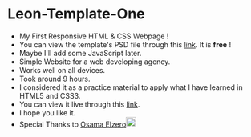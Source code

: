 # Leon-Template-One
<ul>
  <li>My First Responsive HTML &amp; CSS Webpage !</li>
  <li>You can view the template's PSD file through this <a href="https://www.graphberry.com/item/leon-psd-agency-template" target="_blank">link</a>. It is <b>free</b> !</li>
  <li>Maybe I'll add some JavaScript later.</li>
  <li>Simple Website for a web developing agency.</li>
  <li>Works well on all devices.</li>
  <li>Took around 9 hours.</li>
  <li>I considered it as a practice material to apply what I have learned in HTML5 and CSS3.</li>
  <li>You can view it live through this <a href="https://rafay-leon-template.netlify.app/" target="_blank">link</a>.</li>
  <li>I hope you like it. <i class="fas fa-heart"></i></li>
  <li>Special Thanks to <a href="https://www.youtube.com/playlist?list=PLDoPjvoNmBAzHSjcR-HnW9tnxyuye8KbF" target="_blank">Osama Elzero</a><img src="https://i.ibb.co/M7m0ZkD/heart-solid.png" alt="Heart" width="20" height="20" /></li>
</ul>
